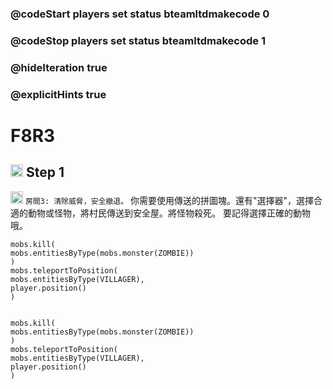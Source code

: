 ### @codeStart players set status bteamltdmakecode 0
### @codeStop players set status bteamltdmakecode 1


### @hideIteration true
### @explicitHints true

# F8R3

## <img src="https://blocklite.20240806.xyz/tw/1/f8r3" width="20" height="20"> Step 1
<img src="https://blocklite.20240806.xyz/tw/1/f8r3" width="20" height="20"> ``房間3: 清除威脅，安全撤退。``
	    你需要使用傳送的拼圖塊。還有"選擇器"，選擇合適的動物或怪物，將村民傳送到安全屋。將怪物殺死。
        要記得選擇正確的動物哦。
 

```ghost
mobs.kill(
mobs.entitiesByType(mobs.monster(ZOMBIE))
)
mobs.teleportToPosition(
mobs.entitiesByType(VILLAGER),
player.position()
)


```

```template
mobs.kill(
mobs.entitiesByType(mobs.monster(ZOMBIE))
)
mobs.teleportToPosition(
mobs.entitiesByType(VILLAGER),
player.position()
)


```

```package
``` 